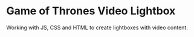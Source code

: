 # Game of Thrones Video Lightbox 
Working with JS, CSS and HTML to create lightboxes with video content.
